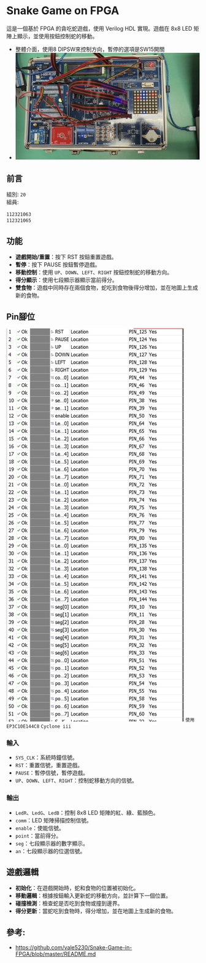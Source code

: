 # Snake Game on FPGA

這是一個基於 FPGA 的貪吃蛇遊戲，使用 Verilog HDL 實現。遊戲在 8x8 LED 矩陣上顯示，並使用按鈕控制蛇的移動。
* 整體介面，使用8 DIPSW來控制方向，暫停的選項是SW15開關
* ![IMAGE](28905.jpg)
## 前言
組別: ` 20 `<br>
組員:
```
112321063
112321065

```
## 功能

- **遊戲開始/重置**：按下 RST 按鈕重置遊戲。
- **暫停**：按下 PAUSE 按鈕暫停遊戲。
- **移動控制**：使用 `UP`、`DOWN`、`LEFT`、`RIGHT` 按鈕控制蛇的移動方向。
- **得分顯示**：使用七段顯示器顯示當前得分。
- **雙食物**：遊戲中同時存在兩個食物，蛇吃到食物後得分增加，並在地圖上生成新的食物。

## Pin腳位
![IMAGE](PIN.jpg)
`使用EP3C10E144C8`
`Cyclone iii`

### 輸入

- `SYS_CLK`：系統時鐘信號。
- `RST`：重置信號，重置遊戲。
- `PAUSE`：暫停信號，暫停遊戲。
- `UP`、`DOWN`、`LEFT`、`RIGHT`：控制蛇移動方向的信號。

### 輸出

- `LedR`、`LedG`、`LedB`：控制 8x8 LED 矩陣的紅、綠、藍顏色。
- `comm`：LED 矩陣掃描控制信號。
- `enable`：使能信號。
- `point`：當前得分。
- `seg`：七段顯示器的數字顯示。
- `an`：七段顯示器的位選信號。

## 遊戲邏輯

- **初始化**：在遊戲開始時，蛇和食物的位置被初始化。
- **移動邏輯**：根據按鈕輸入更新蛇的移動方向，並計算下一個位置。
- **碰撞檢測**：檢查蛇是否吃到食物或撞到邊界。
- **得分更新**：當蛇吃到食物時，得分增加，並在地圖上生成新的食物。

## 參考:
* https://github.com/vale5230/Snake-Game-in-FPGA/blob/master/README.md
